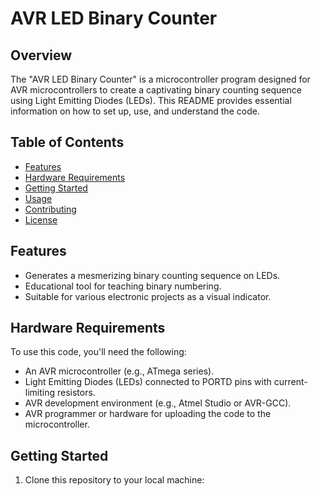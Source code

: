 # AVR LED Binary Counter

## Overview

The "AVR LED Binary Counter" is a microcontroller program designed for AVR microcontrollers to create a captivating binary counting sequence using Light Emitting Diodes (LEDs). This README provides essential information on how to set up, use, and understand the code.

## Table of Contents

- [Features](#features)
- [Hardware Requirements](#hardware-requirements)
- [Getting Started](#getting-started)
- [Usage](#usage)
- [Contributing](#contributing)
- [License](#license)

## Features

- Generates a mesmerizing binary counting sequence on LEDs.
- Educational tool for teaching binary numbering.
- Suitable for various electronic projects as a visual indicator.

## Hardware Requirements

To use this code, you'll need the following:

- An AVR microcontroller (e.g., ATmega series).
- Light Emitting Diodes (LEDs) connected to PORTD pins with current-limiting resistors.
- AVR development environment (e.g., Atmel Studio or AVR-GCC).
- AVR programmer or hardware for uploading the code to the microcontroller.

## Getting Started

1. Clone this repository to your local machine:

